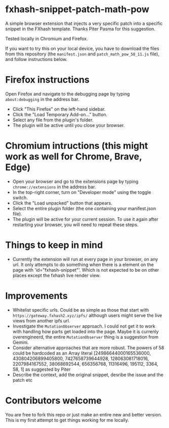 # fxhash-snippet-patch-math-pow
A simple browser extension that injects a very specific patch into a specific snippet in the FXhash template. Thanks Piter Pasma for this suggestion.

Tested locally in Chromium and Firefox.

If you want to try this on your local device, you have to download the files from this repository (the `manifest.json` and `patch_math_pow_58_11.js` file), and follow instructions below.

# Firefox instructions
Open Firefox and navigate to the debugging page by typing `about:debugging` in the address bar.

- Click "This Firefox" on the left-hand sidebar.
- Click the "Load Temporary Add-on..." button.
- Select any file from the plugin's folder.
- The plugin will be active until you close your browser.

# Chromium intructions (this might work as well for Chrome, Brave, Edge)
- Open your browser and go to the extensions page by typing `chrome://extensions` in the address bar.
- In the top-right corner, turn on "Developer mode" using the toggle switch.
- Click the "Load unpacked" button that appears.
- Select the entire plugin folder (the one containing your manifest.json file).
- The plugin will be active for your current session. To use it again after restarting your browser, you will need to repeat these steps.

# Things to keep in mind
- Currently the extension will run at every page in your browser, on any url. It only attempts to do something when there is a element on the page with 'id="fxhash-snippet"'. Which is not expected to be on other places except the fxhash live render view.

# Improvements
- Whitelist specific urls. Could be as simple as those that start with `https://gateway.fxhash2.xyz/ipfs/` although users might serve the live views from another ipfs url. 
- Investigate the `MutationObserver` approach. I could not get it to work with handling how parts get loaded into the page. Maybe it is currenly overengineerd, the entire `MutationObserver` thing is a suggestion from Gemini.
- Consider alternative approaches that are more robust. The powers of 58 could be hardcoded as an Array literal [24986644000165536000, 430804206899405800, 7427658739644928, 128063081718016, 2207984167552, 38068692544, 656356768, 11316496, 195112, 3364, 58, 1] as suggested by Piter
- Describe the context, add the original snippet, desribe the issue and the patch etc

# Contributors welcome
You are free to fork this repo or just make an entire new and better version. This is my first attempt to get things working for me locally.
